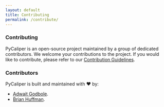 ```yaml
---
layout: default
title: Contributing
permalink: /contribute/
---
```


### Contributing

PyCaliper is an open-source project maintained by a group of dedicated contributors. We welcome your contributions to the project. If you would like to contribute, please refer to our [Contribution Guidelines](https://github.com/adwait/pycaliper/blob/main/CONTRIBUTING.md).


### Contributors


<!-- Emoji -->
PyCaliper is built and maintained with :heart: by:


- [Adwait Godbole](adwait@berkeley.edu).
- [Brian Huffman](huffman.brian.c@gmail.com).